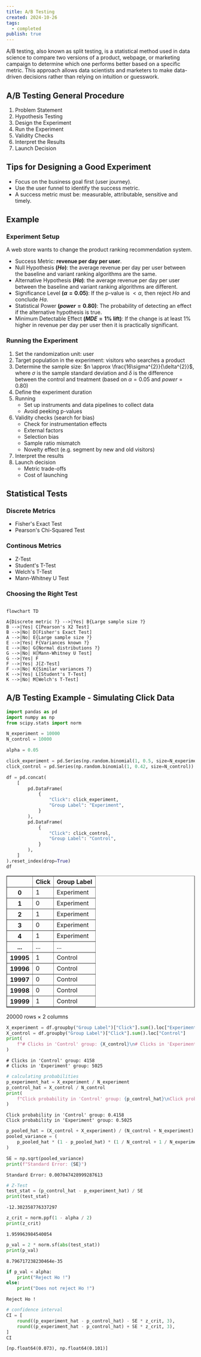```yaml
---
title: A/B Testing
created: 2024-10-26
tags:
  - completed
publish: true
---
```

A/B testing, also known as split testing, is a statistical method used in data science to compare two versions of a product, webpage, or marketing campaign to determine which one performs better based on a specific metric. This approach allows data scientists and marketers to make data-driven decisions rather than relying on intuition or guesswork.

## A/B Testing General Procedure

1. Problem Statement
2. Hypothesis Testing
3. Design the Experiment
4. Run the Experiment
5. Validity Checks
6. Interpret the Results
7. Launch Decision

## Tips for Designing a Good Experiment

- Focus on the business goal first (user journey).
- Use the user funnel to identify the success metric.
- A success metric must be: measurable, attributable, sensitive and timely.

## Example

### Experiment Setup

A web store wants to change the product ranking recommendation system.

- Success Metric: __revenue per day per user__.
- Null Hypothesis __($Ho$)__: the average revenue per day per user between the baseline and variant ranking algorithms are the same.
- Alternative Hypothesis __($Ha$)__: the average revenue per day per user between the baseline and variant ranking algorithms are different.
- Significance Level __($\alpha = 0.05$)__: If the p-value is $< \alpha$, then reject $Ho$ and conclude $Ha$.
- Statistical Power __($power = 0.80$)__: The probability of detecting an effect if the alternative hypothesis is true.
- Minimum Detectable Effect __($MDE = 1\%$ lift)__: If the change is at least 1% higher in revenue per day per user then it is practically significant.

### Running the Experiment

1. Set the randomization unit: user
2. Target population in the experiment: visitors who searches a product
3. Determine the sample size: $n \approx \frac{16\sigma^{2}}{\delta^{2}}$, where $\sigma$ is the sample standard deviation and $\delta$ is the difference between the control and treatment (based on $\alpha=0.05$ and $power=0.80$)
4. Define the experiment duration
5. Running
    - Set up instruments and data pipelines to collect data
    - Avoid peeking p-values
6. Validity checks (search for bias)
    - Check for instrumentation effects
    - External factors
    - Selection bias
    - Sample ratio mismatch
    - Novelty effect (e.g. segment by new and old visitors)
7. Interpret the results
8. Launch decision
    - Metric trade-offs
    - Cost of launching

## Statistical Tests

### Discrete Metrics

- Fisher's Exact Test
- Pearson's Chi-Squared Test

### Continous Metrics
- Z-Test
- Student's T-Test
- Welch's T-Test
- Mann-Whitney U Test

### Choosing the Right Test

```mermaid

flowchart TD

A{Discrete metric ?} -->|Yes| B{Large sample size ?}
B -->|Yes| C[Pearson's X2 Test]
B -->|No| D[Fisher's Exact Test]
A -->|No| E{Large sample size ?}
E -->|Yes| F{Variances known ?}
E -->|No| G{Normal distributions ?}
G -->|No| H[Mann-Whitney U Test]
G -->|Yes| F
F -->|Yes| J[Z-Test]
F -->|No| K{Similar variances ?}
K -->|Yes| L[Student's T-Test]
K -->|No| M[Welch's T-Test]
```

## A/B Testing Example - Simulating Click Data


```python
import pandas as pd
import numpy as np
from scipy.stats import norm
```


```python
N_experiment = 10000
N_control = 10000

alpha = 0.05

click_experiment = pd.Series(np.random.binomial(1, 0.5, size=N_experiment))
click_control = pd.Series(np.random.binomial(1, 0.42, size=N_control))
```


```python
df = pd.concat(
    [
        pd.DataFrame(
            {
                "Click": click_experiment,
                "Group Label": "Experiment",
            }
        ),
        pd.DataFrame(
            {
                "Click": click_control,
                "Group Label": "Control",
            }
        ),
    ]
).reset_index(drop=True)
df
```




<div>
<style scoped>
    .dataframe tbody tr th:only-of-type {
        vertical-align: middle;
    }

    .dataframe tbody tr th {
        vertical-align: top;
    }

    .dataframe thead th {
        text-align: right;
    }
</style>
<table border="1" class="dataframe">
  <thead>
    <tr style="text-align: right;">
      <th></th>
      <th>Click</th>
      <th>Group Label</th>
    </tr>
  </thead>
  <tbody>
    <tr>
      <th>0</th>
      <td>1</td>
      <td>Experiment</td>
    </tr>
    <tr>
      <th>1</th>
      <td>0</td>
      <td>Experiment</td>
    </tr>
    <tr>
      <th>2</th>
      <td>1</td>
      <td>Experiment</td>
    </tr>
    <tr>
      <th>3</th>
      <td>0</td>
      <td>Experiment</td>
    </tr>
    <tr>
      <th>4</th>
      <td>1</td>
      <td>Experiment</td>
    </tr>
    <tr>
      <th>...</th>
      <td>...</td>
      <td>...</td>
    </tr>
    <tr>
      <th>19995</th>
      <td>1</td>
      <td>Control</td>
    </tr>
    <tr>
      <th>19996</th>
      <td>0</td>
      <td>Control</td>
    </tr>
    <tr>
      <th>19997</th>
      <td>0</td>
      <td>Control</td>
    </tr>
    <tr>
      <th>19998</th>
      <td>0</td>
      <td>Control</td>
    </tr>
    <tr>
      <th>19999</th>
      <td>1</td>
      <td>Control</td>
    </tr>
  </tbody>
</table>
<p>20000 rows × 2 columns</p>
</div>




```python
X_experiment = df.groupby("Group Label")["Click"].sum().loc["Experiment"]
X_control = df.groupby("Group Label")["Click"].sum().loc["Control"]
print(
    f"# Clicks in 'Control' group: {X_control}\n# Clicks in 'Experiment' group: {X_experiment}"
)
```

    # Clicks in 'Control' group: 4158
    # Clicks in 'Experiment' group: 5025



```python
# calculating probabilities
p_experiment_hat = X_experiment / N_experiment
p_control_hat = X_control / N_control
print(
    f"Click probability in 'Control' group: {p_control_hat}\nClick probability in 'Experiment' group: {p_experiment_hat}"
)
```

    Click probability in 'Control' group: 0.4158
    Click probability in 'Experiment' group: 0.5025



```python
p_pooled_hat = (X_control + X_experiment) / (N_control + N_experiment)
pooled_variance = (
    p_pooled_hat * (1 - p_pooled_hat) * (1 / N_control + 1 / N_experiment)
)
```


```python
SE = np.sqrt(pooled_variance)
print(f"Standard Error: {SE}")
```

    Standard Error: 0.007047428999287613



```python
# Z-Test
test_stat = (p_control_hat - p_experiment_hat) / SE
print(test_stat)
```

    -12.302358776337297



```python
z_crit = norm.ppf(1 - alpha / 2)
print(z_crit)
```

    1.959963984540054



```python
p_val = 2 * norm.sf(abs(test_stat))
print(p_val)
```

    8.796717238230464e-35



```python
if p_val < alpha:
    print("Reject Ho !")
else:
    print("Does not reject Ho !")
```

    Reject Ho !



```python
# confidence interval
CI = [
    round((p_experiment_hat - p_control_hat) - SE * z_crit, 3),
    round((p_experiment_hat - p_control_hat) + SE * z_crit, 3),
]
CI
```




    [np.float64(0.073), np.float64(0.101)]
